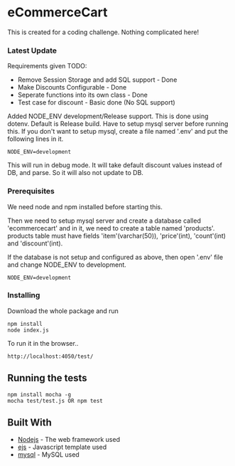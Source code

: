 # eCommerceCart

This is created for a coding challenge. Nothing complicated here!

### Latest Update
Requirements given TODO:
* Remove Session Storage and add SQL support - Done
* Make Discounts Configurable - Done
* Seperate functions into its own class - Done
* Test case for discount - Basic done (No SQL support)

Added NODE_ENV development/Release support. This is done using dotenv.
Default is Release build. Have to setup mysql server before running this.
If you don't want to setup mysql, create a file named '.env' and put the following lines in it.
```
NODE_ENV=development
```
This will run in debug mode. It will take default discount values instead of DB, and parse. So it will also not update to DB.

### Prerequisites

We need node and npm installed before starting this.

Then we need to setup mysql server and create a database called 'ecommercecart' and in it, we need to create a table named 'products'.
products table must have fields 'item'(varchar(50)), 'price'(int), 'count'(int) and 'discount'(int).

If the database is not setup and configured as above, then open '.env' file and change NODE_ENV to development.
```
NODE_ENV=development
```

### Installing

Download the whole package and run

```
npm install
node index.js
```
To run it in the browser..

```
http://localhost:4050/test/
```

## Running the tests

```
npm install mocha -g
mocha test/test.js OR npm test
```

## Built With

* [Nodejs](https://nodejs.org/en/) - The web framework used
* [ejs](https://ejs.co/) - Javascript template used
* [mysql](https://www.npmjs.com/package/mysql) - MySQL used
